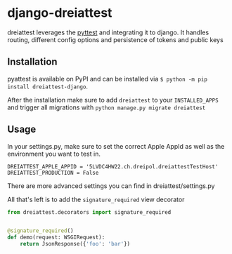 # django-dreiattest

dreiattest leverages the [pyttest](https://github.com/dreipol/pyattest) and integrating it to django. It handles
routing, different config options and persistence of tokens and public keys

## Installation

pyattest is available on PyPI and can be installed via `$ python -m pip install dreiattest-django`.

After the installation make sure to add `dreiattest` to your `INSTALLED_APPS` and trigger all migrations
with `python manage.py migrate dreiattest`

## Usage

In your settings.py, make sure to set the correct Apple AppId as well as the environment you want to test in.
```
DREIATTEST_APPLE_APPID = '5LVDC4HW22.ch.dreipol.dreiattestTestHost'
DREIATTEST_PRODUCTION = False
```
There are more advanced settings you can find in dreiattest/settings.py

All that's left is to add the `signature_required` view decorator
```python
from dreiattest.decorators import signature_required


@signature_required()
def demo(request: WSGIRequest):
    return JsonResponse({'foo': 'bar'})

```


